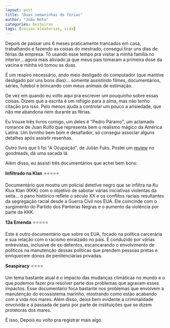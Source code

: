 ```yaml
---
layout: post
title: "Duas semaninhas de férias"
author: "João Neto"
categories: besteiras
tags: [coisas aleatorias, vida]
---
```


Depois de passar uns 6 meses praticamente trancados em casa, trabalhando e fazendo as coisas do mestrado, consegui tirar uns dias de férias da empresa. Tô usando esse tempo pra visitar a minha família no interior... agora mais aliviado já que meus pais tomaram a primeira dose da vacina e minha vó tomou as duas.

É um respiro necessário, ando meio desligado do computador (que mantive desligado por uns bons dias)... somente assistindo filmes, documentários, séries, futebol e brincando com meus animais de estimação.

De vez em quando eu volto aqui pra escrever um pouquinho sobre essas coisas. Dizem que a escrita é um refúgio para a alma, mas não tenho citação pra isso. Pelo menos ajuda a controlar um pouco a ansiedade, que não me abandona nem durante as férias.

Eu trouxe três livros comigo, um deles é "Pedro Páramo", um aclamado romance de Juan Rulfo que representa bem o realismo mágico da América Latina. Um livrinho bem bom e desafiador, só consegui associar alguns detalhes após assistir resenhas.

Outro livro que li foi "A Ocupação", de Julián Fuks. Postei um [review](https://www.goodreads.com/review/show/4098292727?book_show_action=false) no goodreads, dá uma sacada lá.

Além disso, eu assisti três documentários que achei bem bons:

**Infiltrado na Klan** ⭐⭐⭐⭐⭐

Documentário que mostra um policial detetive negro que se infiltra na Ku Klux Klan (KKK) com o objetivo de sabotar várias iniciativas violentas da seita... o pano histórico reflete o século XX e os conflitos raciais resultantes da segregação racial desde a Guerra Civil nos EUA. Ele coincinde com o surgimento do Partido dos Panteras Negras e o aumento da violência por parte da KKK.

**13a Emenda** ⭐⭐⭐⭐⭐

Este é outro documentário que sobre os EUA, focado na política carcerária e sua relação com o racismo enraizado no país. É conduzido por várias entrevistas, inclusive de ex-detentos, escancarando o envolvimento de políticos na manutenção dessas políticas que prendem pessoas pretas e enriquecem donos de penitenciárias privadas.

**Seaspiracy** ⭐⭐⭐⭐

Um tema bastante atual é o impacto das mudanças climáticas no mundo e o que podemos fazer pra resolver parte dos problemas que agravam esses impactos. Esse documentário foca bastante nos problemas que envolvem a manutenção do ecossistema marinho, mostrando como estão acabando com a vida nos mares. Além disso, deixa bem evidente a criminalidade envolvida e a passada de pano por parte de instituições que se dizem protetoras dos mares.

É isso. Depois eu volto pra registrar mais algo.